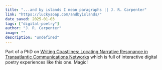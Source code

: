 ```yaml
---
title: "...and by islands I mean paragraphs || J. R. Carpenter"
link: "https://luckysoap.com/andbyislands/"
date_saved: 2025-01-03
tags: ["digital-poetry"]
author: "J. R. Carpenter"
image: ""
description: "undefined"
---
```


Part of a PhD on [Writing Coastlines: Locating Narrative Resonance in Transatlantic Communications Networks](https://writingcoastlines.net/) which is full of interactive digital poetry experiences like this one. Magic!